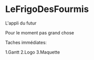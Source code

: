 # LeFrigoDesFourmis
L'appli du futur


Pour le moment pas grand chose

Taches immédiates:

1.Gantt
2.Logo
3.Maquette
